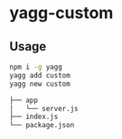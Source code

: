 # yagg-custom

## Usage
```bash
npm i -g yagg
yagg add custom
yagg new custom
```

```bash
├── app
│   └── server.js
├── index.js
└── package.json
```